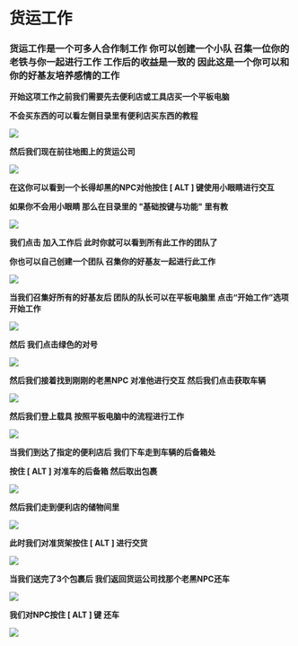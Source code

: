 # 货运工作

### **货运工作是一个可多人合作制工作 你可以创建一个小队 召集一位你的老铁与你一起进行工作 工作后的收益是一致的 因此这是一个你可以和你的好基友培养感情的工作**



**开始这项工作之前我们需要先去便利店或工具店买一个平板电脑**

**不会买东西的可以看左侧目录里有便利店买东西的教程**

![](<../.gitbook/assets/image (12).png>)

**然后我们现在前往地图上的货运公司**

![](<../.gitbook/assets/image (27).png>)

**在这你可以看到一个长得却黑的NPC对他按住 \[ ALT ] 键使用小眼睛进行交互**

**如果你不会用小眼睛 那么在目录里的 "基础按键与功能" 里有教**

![](<../.gitbook/assets/image (14) (1).png>)

**我们点击 加入工作后 此时你就可以看到所有此工作的团队了**&#x20;

**你也可以自己创建一个团队 召集你的好基友一起进行此工作**

![](<../.gitbook/assets/image (3) (3).png>)

**当我们召集好所有的好基友后 团队的队长可以在平板电脑里 点击“开始工作”选项开始工作**

![](<../.gitbook/assets/image (11) (1).png>)

**然后 我们点击绿色的对号**

![](../.gitbook/assets/image.png)

**然后我们接着找到刚刚的老黑NPC 对准他进行交互 然后我们点击获取车辆**

![](<../.gitbook/assets/image (20).png>)

**然后我们登上载具 按照平板电脑中的流程进行工作**

![](<../.gitbook/assets/image (25).png>)

**当我们到达了指定的便利店后 我们下车走到车辆的后备箱处**

**按住 \[ ALT ] 对准车的后备箱 然后取出包裹**

![](<../.gitbook/assets/image (5).png>)

**然后我们走到便利店的储物间里**

![](<../.gitbook/assets/image (21).png>)

**此时我们对准货架按住 \[ ALT ] 进行交货**

![](<../.gitbook/assets/image (19).png>)

**当我们送完了3个包裹后 我们返回货运公司找那个老黑NPC还车**

![](<../.gitbook/assets/image (6).png>)

**我们对NPC按住 \[ ALT ] 键 还车**

![](<../.gitbook/assets/image (31).png>)


